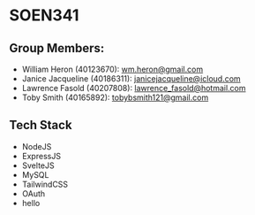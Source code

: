 # SOEN341
## Group Members:
- William Heron (40123670): wm.heron@gmail.com
- Janice Jacqueline (40186311): janicejacqueline@icloud.com
- Lawrence Fasold (40207808): lawrence_fasold@hotmail.com
- Toby Smith (40165892): tobybsmith121@gmail.com

## Tech Stack
- NodeJS
- ExpressJS
- SvelteJS
- MySQL
- TailwindCSS
- OAuth
- hello
